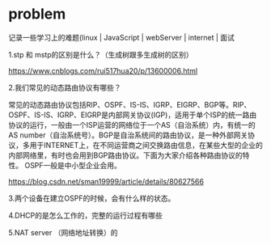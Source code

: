 # problem
记录一些学习上的难题(linux | JavaScript | webServer | internet | 面试


1.stp 和 mstp的区别是什么？（生成树跟多生成树的区别）

https://www.cnblogs.com/rui517hua20/p/13600006.html

2.我们常见的动态路由协议有哪些？

常见的动态路由协议包括RIP、OSPF、IS-IS、IGRP、EIGRP、BGP等。RIP、OSPF、IS-IS、IGRP、EIGRP是内部网关协议(IGP)，适用于单个ISP的统一路由协议的运行，一般由一个ISP运营的网络位于一个AS（自治系统）内，有统一的AS number（自治系统号）。BGP是自治系统间的路由协议，是一种外部网关协议，多用于INTERNET上，在不同运营商之间交换路由信息，在某些大型的企业的内部网络里，有时也会用到BGP路由协议。下面为大家介绍各种路由协议的特性。
  OSPF一般是中小型企业会用。
  
https://blog.csdn.net/sman19999/article/details/80627566

3.两个设备在建立OSPF的时候，会有什么样的状态。

4.DHCP的是怎么工作的，完整的运行过程有哪些

5.NAT server （网络地址转换）的

